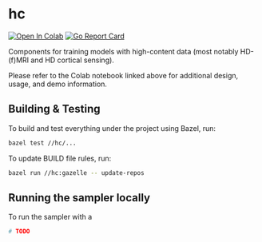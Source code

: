 
# hc 

[![Open In Colab](https://colab.research.google.com/assets/colab-badge.svg)](https://colab.research.google.com/github/projectclarify/clarify/blob/master/hc/docs.ipynb) [![Go Report Card](https://goreportcard.com/badge/github.com/projectclarify/clarify)](https://goreportcard.com/report/github.com/projectclarify/clarify)

Components for training models with high-content data (most notably HD-(f)MRI and HD cortical sensing).

Please refer to the Colab notebook linked above for additional design, usage, and demo information.

## Building & Testing

To build and test everything under the project using Bazel, run:

```bash
bazel test //hc/...
```

To update BUILD file rules, run:

```bash
bazel run //hc:gazelle -- update-repos
```

## Running the sampler locally

To run the sampler with a 

```bash
# TODO

```
